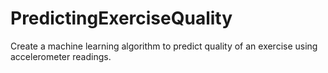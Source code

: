 # PredictingExerciseQuality
Create a machine learning algorithm to predict quality of an exercise using accelerometer readings.
